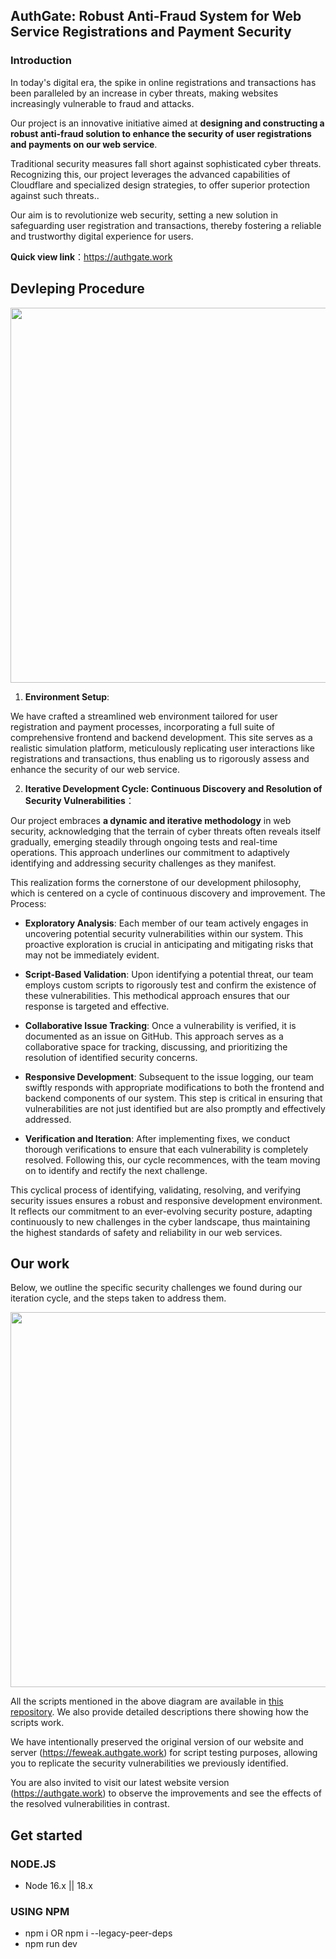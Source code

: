 ## AuthGate: Robust Anti-Fraud System for Web Service Registrations and Payment Security

### Introduction

In today's digital era, the spike in online registrations and transactions has been paralleled by an increase in cyber threats, making websites increasingly vulnerable to fraud and attacks. 

Our project is an innovative initiative aimed at **designing and constructing a robust anti-fraud solution to enhance the security of user registrations and payments on our web service**.

Traditional security measures fall short against sophisticated cyber threats. Recognizing this, our project leverages the advanced capabilities of Cloudflare and specialized design strategies, to offer superior protection against such threats.. 

Our aim is to revolutionize web security, setting a new solution in safeguarding user registration and transactions, thereby fostering a reliable and trustworthy digital experience for users.

**Quick view link**：https://authgate.work

## Devleping Procedure

<img src="https://github.com/Privacy-and-Security/AuthGate_FE/assets/82356933/9db43884-a717-494d-91dd-4bf2ed472d6d" width="600">

1. **Environment Setup**:
   
We have crafted a streamlined web environment tailored for user registration and payment processes, incorporating a full suite of comprehensive frontend and backend development. This site serves as a realistic simulation platform, meticulously replicating user interactions like registrations and transactions, thus enabling us to rigorously assess and enhance the security of our web service.

2. **Iterative Development Cycle: Continuous Discovery and Resolution of Security Vulnerabilities**：

Our project embraces **a dynamic and iterative methodology** in web security, acknowledging that the terrain of cyber threats often reveals itself gradually, emerging steadily through ongoing tests and real-time operations. This approach underlines our commitment to adaptively identifying and addressing security challenges as they manifest.

This realization forms the cornerstone of our development philosophy, which is centered on a cycle of continuous discovery and improvement. The Process:

  - **Exploratory Analysis**: Each member of our team actively engages in uncovering potential security vulnerabilities within our system. This proactive exploration is crucial in anticipating and mitigating risks that may not be immediately evident.

  - **Script-Based Validation**: Upon identifying a potential threat, our team employs custom scripts to rigorously test and confirm the existence of these vulnerabilities. This methodical approach ensures that our response is targeted and effective.

  - **Collaborative Issue Tracking**: Once a vulnerability is verified, it is documented as an issue on GitHub. This approach serves as a collaborative space for tracking, discussing, and prioritizing the resolution of identified security concerns.

  - **Responsive Development**: Subsequent to the issue logging, our team swiftly responds with appropriate modifications to both the frontend and backend components of our system. This step is critical in ensuring that vulnerabilities are not just identified but are also promptly and effectively addressed.

  - **Verification and Iteration**: After implementing fixes, we conduct thorough verifications to ensure that each vulnerability is completely resolved. Following this, our cycle recommences, with the team moving on to identify and rectify the next challenge.

This cyclical process of identifying, validating, resolving, and verifying security issues ensures a robust and responsive development environment. It reflects our commitment to an ever-evolving security posture, adapting continuously to new challenges in the cyber landscape, thus maintaining the highest standards of safety and reliability in our web services.

## Our work

Below, we outline the specific security challenges we found during our iteration cycle, and the steps taken to address them.

<img src="https://github.com/Privacy-and-Security/AuthGate_FE/assets/82356933/fab530d8-2b7a-47eb-b689-55b4daf816e5" width=600>


All the scripts mentioned in the above diagram are available in [this repository](https://github.com/Privacy-and-Security/AuthGate_Attack_Tools/tree/main). We also provide detailed descriptions there showing how the scripts work.

We have intentionally preserved the original version of our website and server (https://feweak.authgate.work) for script testing purposes, allowing you to replicate the security vulnerabilities we previously identified. 

You are also invited to visit our latest website version (https://authgate.work) to observe the improvements and see the effects of the resolved vulnerabilities in contrast.

## Get started

### NODE.JS

- Node 16.x || 18.x

### USING NPM

- npm i OR npm i --legacy-peer-deps
- npm run dev
